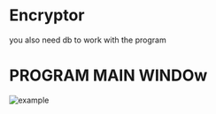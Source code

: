 # Encryptor
you also need db to work with the program
# PROGRAM MAIN WINDOw
![example](https://github.com/bionic04/Encryptor/assets/125572458/cb0079f2-9c37-4fdb-bff6-c2154f9ac3a8)
